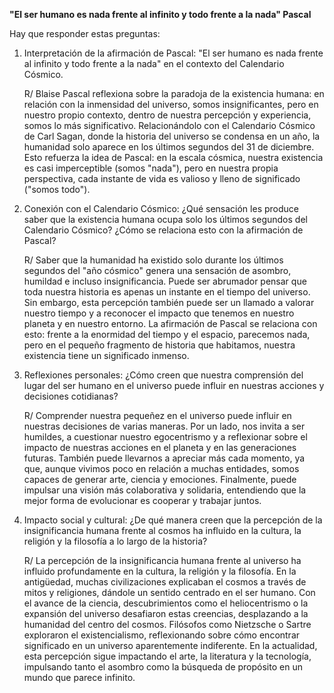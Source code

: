 **"El ser humano es nada frente al infinito y todo frente a la nada" Pascal**

Hay que responder estas preguntas:

1. Interpretación de la afirmación de Pascal: "El ser humano es nada frente al infinito y todo frente a la nada" en el contexto del Calendario Cósmico.

	R/ Blaise Pascal reflexiona sobre la paradoja de la existencia humana: en relación con la inmensidad del universo, somos insignificantes, pero en nuestro propio contexto, dentro de nuestra percepción y experiencia, somos lo más significativo. Relacionándolo con el Calendario Cósmico de Carl Sagan, donde la historia del universo se condensa en un año, la humanidad solo aparece en los últimos segundos del 31 de diciembre. Esto refuerza la idea de Pascal: en la escala cósmica, nuestra existencia es casi imperceptible (somos "nada"), pero en nuestra propia perspectiva, cada instante de vida es valioso y lleno de significado ("somos todo").

2. Conexión con el Calendario Cósmico: ¿Qué sensación les produce saber que la existencia humana ocupa solo los últimos segundos del Calendario Cósmico? ¿Cómo se relaciona esto con la afirmación de Pascal?

	R/ Saber que la humanidad ha existido solo durante los últimos segundos del "año cósmico" genera una sensación de asombro, humildad e incluso insignificancia. Puede ser abrumador pensar que toda nuestra historia es apenas un instante en el tiempo del universo. Sin embargo, esta percepción también puede ser un llamado a valorar nuestro tiempo y a reconocer el impacto que tenemos en nuestro planeta y en nuestro entorno. La afirmación de Pascal se relaciona con esto: frente a la enormidad del tiempo y el espacio, parecemos nada, pero en el pequeño fragmento de historia que habitamos, nuestra existencia tiene un significado inmenso.

3. Reflexiones personales: ¿Cómo creen que nuestra comprensión del lugar del ser humano en el universo puede influir en nuestras acciones y decisiones cotidianas?

	R/ Comprender nuestra pequeñez en el universo puede influir en nuestras decisiones de varias maneras. Por un lado, nos invita a ser humildes, a cuestionar nuestro egocentrismo y a reflexionar sobre el impacto de nuestras acciones en el planeta y en las generaciones futuras. También puede llevarnos a apreciar más cada momento, ya que, aunque vivimos poco en relación a muchas entidades, somos capaces de generar arte, ciencia y emociones. Finalmente, puede impulsar una visión más colaborativa y solidaria, entendiendo que la mejor forma de evolucionar es cooperar y trabajar juntos.

4. Impacto social y cultural: ¿De qué manera creen que la percepción de la insignificancia humana frente al cosmos ha influido en la cultura, la religión y la filosofía a lo largo de la historia?

	R/ La percepción de la insignificancia humana frente al universo ha influido profundamente en la cultura, la religión y la filosofía. En la antigüedad, muchas civilizaciones explicaban el cosmos a través de mitos y religiones, dándole un sentido centrado en el ser humano. Con el avance de la ciencia, descubrimientos como el heliocentrismo o la expansión del universo desafiaron estas creencias, desplazando a la humanidad del centro del cosmos. Filósofos como Nietzsche o Sartre exploraron el existencialismo, reflexionando sobre cómo encontrar significado en un universo aparentemente indiferente. En la actualidad, esta percepción sigue impactando el arte, la literatura y la tecnología, impulsando tanto el asombro como la búsqueda de propósito en un mundo que parece infinito.
